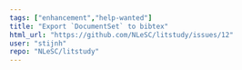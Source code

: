 ```yaml
---
tags: ["enhancement","help-wanted"]
title: "Export `DocumentSet` to bibtex"
html_url: "https://github.com/NLeSC/litstudy/issues/12"
user: "stijnh"
repo: "NLeSC/litstudy"
---
```


